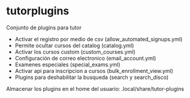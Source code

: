 # tutorplugins


Conjunto de plugins para tutor

* Activar el registro por medio de csv (allow_automated_signups.yml)
* Permite ocultar cursos del catalog (catalog.yml)
* Activar los cursos custom (custom_courses.yml)
* Configuración de correo electronico (email_account.yml)
* Examenes especiales (special_exams.yml)
* Activar api para inscripcion a cursos (bulk_enrollment_view.yml)
* Plugins para deshabilitar la busqueda (search y search_disco)



Almacenar los plugins en el home del usuario:
.local/share/tutor-plugins
